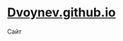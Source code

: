 # [Dvoynev.github.io](file:///C:/Users/ildvo/OneDrive/%D0%A0%D0%B0%D0%B1%D0%BE%D1%87%D0%B8%D0%B9%20%D1%81%D1%82%D0%BE%D0%BB/index.html)
Сайт
